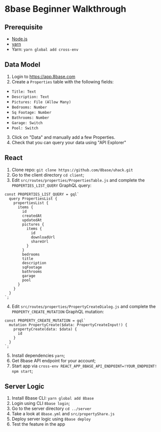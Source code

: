 # 8base Beginner Walkthrough

## Prerequisite
* <a href="https://nodejs.org/en/">Node.js</a>
* <a href="https://yarnpkg.com/lang/en/docs/install/">yarn</a>
* Yarn: `yarn global add cross-env`

## Data Model
1. Login to https://app.8base.com
2. Create a `Properties` table with the following fields:
* `Title: Text` 
* `Description: Text`
* `Pictures: File (Allow Many)`
* `Bedrooms: Number`
* `Sq Footage: Number`
* `Bathrooms: Number`
* `Garage: Switch`
* `Pool: Switch`

3. Click on "Data" and manually add a few Properties.
4. Check that you can query your data using "API Explorer"

## React

1. Clone repo: `git clone https://github.com/8base/uhack.git`
2. Go to the client directory `cd client`;
3. Edit `src/routes/properties/PropertiesTable.js` and complete the `PROPERTIES_LIST_QUERY` GraphQL query:
```
const PROPERTIES_LIST_QUERY = gql`
  query PropertiesList {
    propertiesList {      
      items {
        id
        createdAt
        updatedAt
        pictures {
          items {
            id
            downloadUrl
            shareUrl
          }
        }
        bedrooms
        title
        description
        sqFootage
        bathrooms
        garage
        pool
      }
    }
  }
`;
```
4. Edit `src/routes/properties/PropertyCreateDialog.js` and complete the `PROPERTY_CREATE_MUTATION` GraphQL mutation:
```
const PROPERTY_CREATE_MUTATION = gql`
  mutation PropertyCreate($data: PropertyCreateInput!) {
    propertyCreate(data: $data) {
      id
    }
  }
`;
```
5. Install dependencies `yarn`;
6. Get 8base API endpoint for your account;
7. Start app via `cross-env REACT_APP_8BASE_API_ENDPOINT=!YOUR_ENDPOINT! npm start`;

## Server Logic

1. Install 8base CLI: `yarn global add 8base`
2. Login using CLI `8base login`;
3. Go to the server directory `cd ../server`
4. Take a look at `8base.yml` and `src/propertyShare.js`
5. Deploy server logic using `8base deploy`
6. Test the feature in the app

